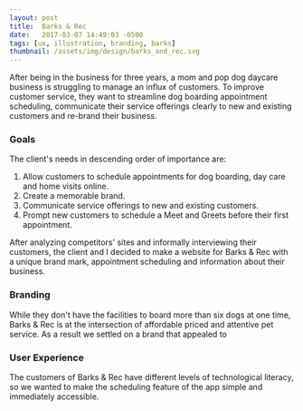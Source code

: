 ```yaml
---
layout: post
title:  Barks & Rec
date:   2017-03-07 14:49:03 -0500 
tags: [ux, illustration, branding, barks]
thumbnail: /assets/img/design/barks_and_rec.svg
---
```


After being in the business for three years, a mom and pop dog daycare business is struggling to manage an influx of customers. To improve customer service, they want to streamline dog boarding appointment scheduling, communicate their service offerings clearly to new and existing customers and re-brand their business.

### Goals
The client's needs in descending order of importance are:
1. Allow customers to schedule appointments for dog boarding, day care and home visits online.
2. Create a memorable brand.
3. Communicate service offerings to new and existing customers.
4. Prompt new customers to schedule a Meet and Greets before their first appointment.

After analyzing competitors' sites and informally interviewing their customers, the client and I decided to make a website for Barks & Rec with a unique brand mark, appointment scheduling and information about their business.

### Branding
While they don't have the facilities to board more than six dogs at one time, Barks & Rec is at the intersection of affordable priced and attentive pet service. As a result we settled on a brand that appealed to

### User Experience
The customers of Barks & Rec have different levels of technological literacy, so we wanted to make the scheduling feature of the app simple and immediately accessible.
